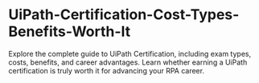 # UiPath-Certification-Cost-Types-Benefits-Worth-It

Explore the complete guide to UiPath Certification, including exam types, costs, benefits, and career advantages. Learn whether earning a UiPath certification is truly worth it for advancing your RPA career.
